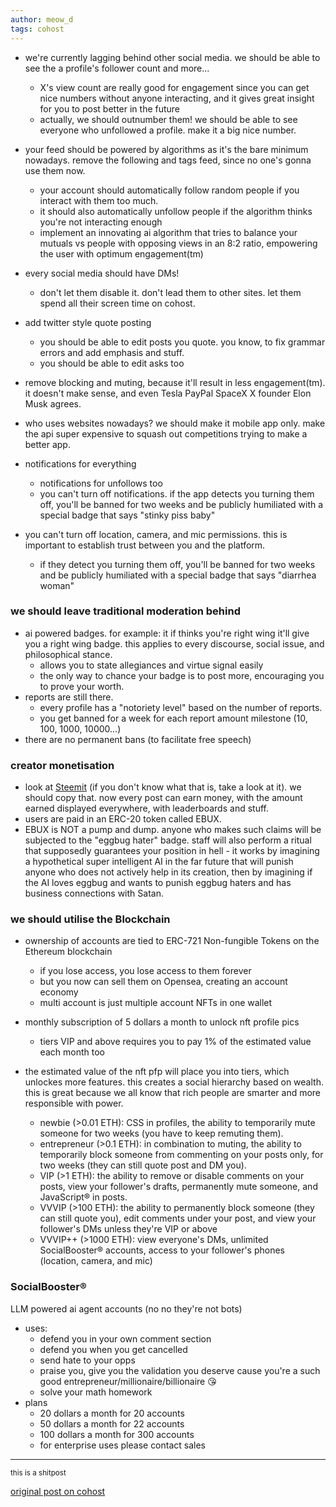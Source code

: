 ```yaml
---
author: meow_d
tags: cohost
---
```


- we're currently lagging behind other social media. we should be able to see the a profile's follower count and more...
  - X's view count are really good for engagement since you can get nice numbers without anyone interacting, and it gives great insight for you to post better in the future
  - actually, we should outnumber them! we should be able to see everyone who unfollowed a profile. make it a big nice number.

- your feed should be powered by algorithms as it's the bare minimum nowadays. remove the following and tags feed, since no one's gonna use them now.
  - your account should automatically follow random people if you interact with them too much.
  - it should also automatically unfollow people if the algorithm thinks you're not interacting enough
  - implement an innovating ai algorithm that tries to balance your mutuals vs people with opposing views in an 8:2 ratio, empowering the user with optimum engagement(tm)

- every social media should have DMs!
  - don't let them disable it. don't lead them to other sites. let them spend all their screen time on cohost.

- add twitter style quote posting
  - you should be able to edit posts you quote. you know, to fix grammar errors and add emphasis and stuff.
  - you should be able to edit asks too

- remove blocking and muting, because it'll result in less engagement(tm). it doesn't make sense, and even Tesla PayPal SpaceX X founder Elon Musk agrees.

- who uses websites nowadays? we should make it mobile app only. make the api super expensive to squash out competitions trying to make a better app.

- notifications for everything
  - notifications for unfollows too
  - you can't turn off notifications. if the app detects you turning them off, you'll be banned for two weeks and be publicly humiliated with a special badge that says "stinky piss baby"

- you can't turn off location, camera, and mic permissions. this is important to establish trust between you and the platform.
  - if they detect you turning them off, you'll be banned for two weeks and be publicly humiliated with a special badge that says "diarrhea woman"

### we should leave traditional moderation behind
- ai powered badges. for example: it if thinks you're right wing it'll give you a right wing badge. this applies to every discourse, social issue, and philosophical stance.
  - allows you to state allegiances and virtue signal easily
  - the only way to chance your badge is to post more, encouraging you to prove your worth.
- reports are still there.
  - every profile has a "notoriety level" based on the number of reports.
  - you get banned for a week for each report amount milestone (10, 100, 1000, 10000...)
- there are no permanent bans (to facilitate free speech)

### creator monetisation
- look at [Steemit](https://steemit.com/) (if you don't know what that is, take a look at it). we should copy that. now every post can earn money, with the amount earned displayed everywhere, with leaderboards and stuff.
- users are paid in an ERC-20 token called EBUX.
- EBUX is NOT a pump and dump. anyone who makes such claims will be subjected to the "eggbug hater" badge. staff will also perform a ritual that supposedly guarantees your position in hell - it works by imagining a hypothetical super intelligent AI in the far future that will punish anyone who does not actively help in its creation, then by imagining if the AI loves eggbug and wants to punish eggbug haters and has business connections with Satan.

### we should utilise the Blockchain
- ownership of accounts are tied to ERC-721 Non-fungible Tokens on the Ethereum blockchain
  - if you lose access, you lose access to them forever
  - but you now can sell them on Opensea, creating an account economy
  - multi account is just multiple account NFTs in one wallet

- monthly subscription of 5 dollars a month to unlock nft profile pics
  - tiers VIP and above requires you to pay 1% of the estimated value each month too

- the estimated value of the nft pfp will place you into tiers, which unlockes more features. this creates a social hierarchy based on wealth. this is great because we all know that rich people are smarter and more responsible with power.
  - newbie (>0.01 ETH): CSS in profiles, the ability to temporarily mute someone for two weeks (you have to keep remuting them).
  - entrepreneur (>0.1 ETH): in combination to muting, the ability to temporarily block someone from commenting on your posts only, for two weeks (they can still quote post and DM you).
  - VIP (>1 ETH): the ability to remove or disable comments on your posts, view your follower's drafts, permanently mute someone, and JavaScript® in posts.
  - VVVIP (>100 ETH): the ability to permanently block someone (they can still quote you), edit comments under your post, and view your follower's DMs unless they're VIP or above
  - VVVIP++ (>1000 ETH): view everyone's DMs, unlimited SocialBooster® accounts, access to your follower's phones (location, camera, and mic)

### SocialBooster®
LLM powered ai agent accounts (no no they're not bots)
- uses:
  - defend you in your own comment section
  - defend you when you get cancelled
  - send hate to your opps
  - praise you, give you the validation you deserve cause you're a such good entrepreneur/millionaire/billionaire 😘
  - solve your math homework
- plans
  - 20 dollars a month for 20 accounts
  - 50 dollars a month for 22 accounts
  - 100 dollars a month for 300 accounts
  - for enterprise uses please contact sales

---

<sub>this is a shitpost</sub>

[original post on cohost](https://cohost.org/meow-d/post/5977887-my-suggestions-to-co)
